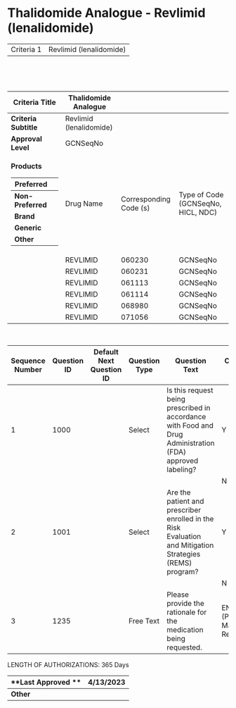 # Thalidomide Analogue - Revlimid (lenalidomide)

|            |                         |
| ---------- | ----------------------- |
| Criteria 1 | Revlimid (lenalidomide) |

  

 

<table>
<thead>
<tr class="header">
<th><strong>Criteria Title</strong></th>
<th>Thalidomide Analogue</th>
<th></th>
<th></th>
</tr>
</thead>
<tbody>
<tr class="odd">
<td><strong>Criteria Subtitle</strong></td>
<td>Revlimid (lenalidomide)</td>
<td></td>
<td></td>
</tr>
<tr class="even">
<td><strong>Approval Level</strong></td>
<td>GCNSeqNo</td>
<td></td>
<td></td>
</tr>
<tr class="odd">
<td><p><strong>Products</strong></p>
<table>
<thead>
<tr class="header">
<th><strong>Preferred</strong></th>
<th></th>
</tr>
</thead>
<tbody>
<tr class="odd">
<td><strong>Non-Preferred</strong></td>
<td></td>
</tr>
<tr class="even">
<td><strong>Brand</strong></td>
<td></td>
</tr>
<tr class="odd">
<td><strong>Generic</strong></td>
<td></td>
</tr>
<tr class="even">
<td><strong>Other</strong></td>
<td></td>
</tr>
</tbody>
</table></td>
<td>Drug Name</td>
<td>Corresponding Code (s)</td>
<td>Type of Code (GCNSeqNo, HICL, NDC)</td>
</tr>
<tr class="even">
<td></td>
<td>REVLIMID</td>
<td>060230</td>
<td>GCNSeqNo</td>
</tr>
<tr class="odd">
<td></td>
<td>REVLIMID</td>
<td>060231</td>
<td>GCNSeqNo</td>
</tr>
<tr class="even">
<td></td>
<td>REVLIMID</td>
<td>061113</td>
<td>GCNSeqNo</td>
</tr>
<tr class="odd">
<td></td>
<td>REVLIMID</td>
<td>061114</td>
<td>GCNSeqNo</td>
</tr>
<tr class="even">
<td></td>
<td>REVLIMID</td>
<td>068980</td>
<td>GCNSeqNo</td>
</tr>
<tr class="odd">
<td></td>
<td>REVLIMID</td>
<td>071056</td>
<td>GCNSeqNo</td>
</tr>
</tbody>
</table>

 

| **Sequence Number** | **Question ID** | **Default Next Question ID** | **Question Type** | **Question Text**                                                                                         | **Choice Text**             | **Next Question ID**     |
| ------------------- | --------------- | ---------------------------- | ----------------- | --------------------------------------------------------------------------------------------------------- | --------------------------- | ------------------------ |
| 1                   | 1000            |                              | Select            | Is this request being prescribed in accordance with Food and Drug Administration (FDA) approved labeling? | Y                           | 1001                     |
|                     |                 |                              |                   |                                                                                                           | N                           | 1235                     |
| 2                   | 1001            |                              | Select            | Are the patient and prescriber enrolled in the Risk Evaluation and Mitigation Strategies (REMS) program?  | Y                           | END (Approve x 365 days) |
|                     |                 |                              |                   |                                                                                                           | N                           | 1235                     |
| 3                   | 1235            |                              | Free Text         | Please provide the rationale for the medication being requested.                                          | END (Pending Manual Review) |                          |

LENGTH OF AUTHORIZATIONS: 365 Days

| **Last Approved ** | 4/13/2023 |
| ------------------ | --------- |
| **Other**          |           |
